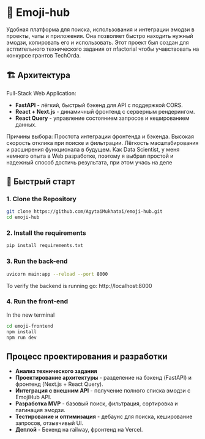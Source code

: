 # 📒 Emoji-hub

Удобная платформа для поиска, использования и интеграции эмодзи в проекты, чаты и приложения. Она позволяет быстро находить нужный эмодзи, копировать его и использовать. Этот проект был создан для встпительного технического задания от nfactorial чтобы учавствовать на конкурсе грантов TechOrda.

## 🏗️ Архитектура

Full-Stack Web Application:
- **FastAPI** - лёгкий, быстрый бэкенд для API с поддержкой CORS.
- **React + Next.js** - динамичный фронтенд с серверным рендерингом.
- **React Query** - управление состоянием запросов и кешированием данных.


Причины выбора: Простота интеграции фронтенда и бэкенда. Высокая скорость отклика при поиске и фильтрации. Лёгкость масштабирования и расширения функционала в будущем. Как Data Scientist, у меня немного опыта в Web разработке, поэтому я выбрал простой и надежный способ достичь результата, при этом учась на деле




## 🚀 Быстрый старт

### 1. Clone the Repository

```bash
git clone https://github.com/AgytaiMukhatai/emoji-hub.git
cd emoji-hub
```

### 2. Install the requirements


```bash
pip install requirements.txt
```

### 3. Run the back-end


```bash
uvicorn main:app --reload --port 8000
```

To verify the backend is running go: http://localhost:8000



### 4. Run the front-end

In the new terminal

```bash
cd emoji-frontend
npm install
npm run dev
```


## Процесс проектирования и разработки

- **Анализ технического задания** 
- **Проектирование архитектуры** - разделение на бэкенд (FastAPI) и фронтенд (Next.js + React Query).
- **Интеграция с внешним API** - получение полного списка эмодзи с EmojiHub API.
- **Разработка MVP** - базовый поиск, фильтрация, сортировка и пагинация эмодзи.
- **Тестирование и оптимизация** - дебаунс для поиска, кеширование запросов, отзывчивый UI. 
- **Деплой** - Бекенд на railway, фронтенд на Vercel.

